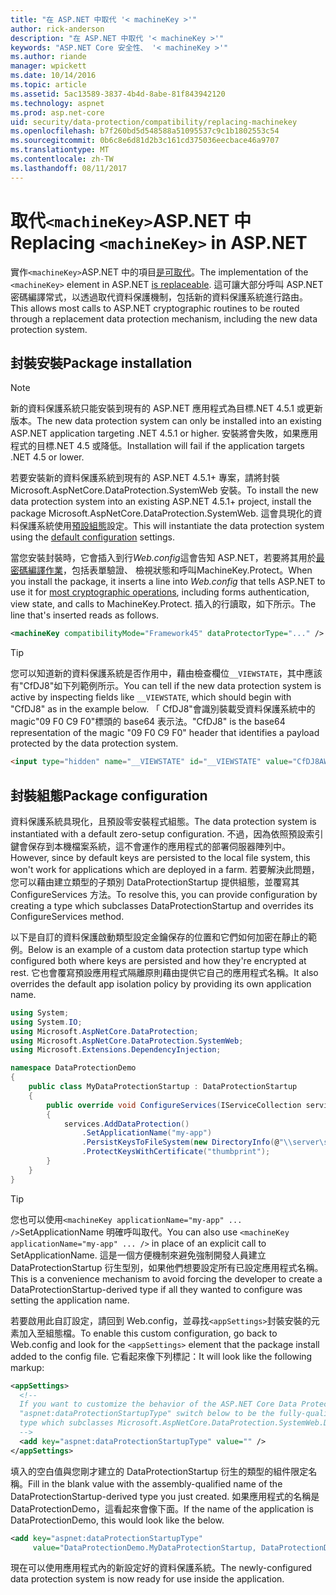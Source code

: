 ```yaml
---
title: "在 ASP.NET 中取代 '< machineKey >'"
author: rick-anderson
description: "在 ASP.NET 中取代 '< machineKey >'"
keywords: "ASP.NET Core 安全性、 '< machineKey >'"
ms.author: riande
manager: wpickett
ms.date: 10/14/2016
ms.topic: article
ms.assetid: 5ac13589-3837-4b4d-8abe-81f843942120
ms.technology: aspnet
ms.prod: asp.net-core
uid: security/data-protection/compatibility/replacing-machinekey
ms.openlocfilehash: b7f260bd5d548588a51095537c9c1b1802553c54
ms.sourcegitcommit: 0b6c8e6d81d2b3c161cd375036eecbace46a9707
ms.translationtype: MT
ms.contentlocale: zh-TW
ms.lasthandoff: 08/11/2017
---
```

# <a name="replacing-machinekey-in-aspnet"></a><span data-ttu-id="c9cb8-104">取代`<machineKey>`ASP.NET 中</span><span class="sxs-lookup"><span data-stu-id="c9cb8-104">Replacing `<machineKey>` in ASP.NET</span></span>

<a name=compatibility-replacing-machinekey></a>

<span data-ttu-id="c9cb8-105">實作`<machineKey>`ASP.NET 中的項目[是可取代](http://blogs.msdn.com/b/webdev/archive/2012/10/23/cryptographic-improvements-in-asp-net-4-5-pt-2.aspx)。</span><span class="sxs-lookup"><span data-stu-id="c9cb8-105">The implementation of the `<machineKey>` element in ASP.NET [is replaceable](http://blogs.msdn.com/b/webdev/archive/2012/10/23/cryptographic-improvements-in-asp-net-4-5-pt-2.aspx).</span></span> <span data-ttu-id="c9cb8-106">這可讓大部分呼叫 ASP.NET 密碼編譯常式，以透過取代資料保護機制，包括新的資料保護系統進行路由。</span><span class="sxs-lookup"><span data-stu-id="c9cb8-106">This allows most calls to ASP.NET cryptographic routines to be routed through a replacement data protection mechanism, including the new data protection system.</span></span>

## <a name="package-installation"></a><span data-ttu-id="c9cb8-107">封裝安裝</span><span class="sxs-lookup"><span data-stu-id="c9cb8-107">Package installation</span></span>

> [!NOTE]
> <span data-ttu-id="c9cb8-108">新的資料保護系統只能安裝到現有的 ASP.NET 應用程式為目標.NET 4.5.1 或更新版本。</span><span class="sxs-lookup"><span data-stu-id="c9cb8-108">The new data protection system can only be installed into an existing ASP.NET application targeting .NET 4.5.1 or higher.</span></span> <span data-ttu-id="c9cb8-109">安裝將會失敗，如果應用程式的目標.NET 4.5 或降低。</span><span class="sxs-lookup"><span data-stu-id="c9cb8-109">Installation will fail if the application targets .NET 4.5 or lower.</span></span>

<span data-ttu-id="c9cb8-110">若要安裝新的資料保護系統到現有的 ASP.NET 4.5.1+ 專案，請將封裝 Microsoft.AspNetCore.DataProtection.SystemWeb 安裝。</span><span class="sxs-lookup"><span data-stu-id="c9cb8-110">To install the new data protection system into an existing ASP.NET 4.5.1+ project, install the package Microsoft.AspNetCore.DataProtection.SystemWeb.</span></span> <span data-ttu-id="c9cb8-111">這會具現化的資料保護系統使用[預設組態](../configuration/default-settings.md#data-protection-default-settings)設定。</span><span class="sxs-lookup"><span data-stu-id="c9cb8-111">This will instantiate the data protection system using the [default configuration](../configuration/default-settings.md#data-protection-default-settings) settings.</span></span>

<span data-ttu-id="c9cb8-112">當您安裝封裝時，它會插入到行*Web.config*這會告知 ASP.NET，若要將其用於[最密碼編譯作業](http://blogs.msdn.com/b/webdev/archive/2012/10/23/cryptographic-improvements-in-asp-net-4-5-pt-2.aspx)，包括表單驗證、 檢視狀態和呼叫MachineKey.Protect。</span><span class="sxs-lookup"><span data-stu-id="c9cb8-112">When you install the package, it inserts a line into *Web.config* that tells ASP.NET to use it for [most cryptographic operations](http://blogs.msdn.com/b/webdev/archive/2012/10/23/cryptographic-improvements-in-asp-net-4-5-pt-2.aspx), including forms authentication, view state, and calls to MachineKey.Protect.</span></span> <span data-ttu-id="c9cb8-113">插入的行讀取，如下所示。</span><span class="sxs-lookup"><span data-stu-id="c9cb8-113">The line that's inserted reads as follows.</span></span>

```xml
<machineKey compatibilityMode="Framework45" dataProtectorType="..." />
```

>[!TIP]
> <span data-ttu-id="c9cb8-114">您可以知道新的資料保護系統是否作用中，藉由檢查欄位`__VIEWSTATE`，其中應該有"CfDJ8"如下列範例所示。</span><span class="sxs-lookup"><span data-stu-id="c9cb8-114">You can tell if the new data protection system is active by inspecting fields like `__VIEWSTATE`, which should begin with "CfDJ8" as in the example below.</span></span> <span data-ttu-id="c9cb8-115">「 CfDJ8"會識別裝載受資料保護系統中的 magic"09 F0 C9 F0"標頭的 base64 表示法。</span><span class="sxs-lookup"><span data-stu-id="c9cb8-115">"CfDJ8" is the base64 representation of the magic "09 F0 C9 F0" header that identifies a payload protected by the data protection system.</span></span>

```html
<input type="hidden" name="__VIEWSTATE" id="__VIEWSTATE" value="CfDJ8AWPr2EQPTBGs3L2GCZOpk..." />
```

## <a name="package-configuration"></a><span data-ttu-id="c9cb8-116">封裝組態</span><span class="sxs-lookup"><span data-stu-id="c9cb8-116">Package configuration</span></span>

<span data-ttu-id="c9cb8-117">資料保護系統具現化，且預設零安裝程式組態。</span><span class="sxs-lookup"><span data-stu-id="c9cb8-117">The data protection system is instantiated with a default zero-setup configuration.</span></span> <span data-ttu-id="c9cb8-118">不過，因為依照預設索引鍵會保存到本機檔案系統，這不會運作的應用程式的部署伺服器陣列中。</span><span class="sxs-lookup"><span data-stu-id="c9cb8-118">However, since by default keys are persisted to the local file system, this won't work for applications which are deployed in a farm.</span></span> <span data-ttu-id="c9cb8-119">若要解決此問題，您可以藉由建立類型的子類別 DataProtectionStartup 提供組態，並覆寫其 ConfigureServices 方法。</span><span class="sxs-lookup"><span data-stu-id="c9cb8-119">To resolve this, you can provide configuration by creating a type which subclasses DataProtectionStartup and overrides its ConfigureServices method.</span></span>

<span data-ttu-id="c9cb8-120">以下是自訂的資料保護啟動類型設定金鑰保存的位置和它們如何加密在靜止的範例。</span><span class="sxs-lookup"><span data-stu-id="c9cb8-120">Below is an example of a custom data protection startup type which configured both where keys are persisted and how they're encrypted at rest.</span></span> <span data-ttu-id="c9cb8-121">它也會覆寫預設應用程式隔離原則藉由提供它自己的應用程式名稱。</span><span class="sxs-lookup"><span data-stu-id="c9cb8-121">It also overrides the default app isolation policy by providing its own application name.</span></span>

```csharp
using System;
using System.IO;
using Microsoft.AspNetCore.DataProtection;
using Microsoft.AspNetCore.DataProtection.SystemWeb;
using Microsoft.Extensions.DependencyInjection;

namespace DataProtectionDemo
{
    public class MyDataProtectionStartup : DataProtectionStartup
    {
        public override void ConfigureServices(IServiceCollection services)
        {
            services.AddDataProtection()
                .SetApplicationName("my-app")
                .PersistKeysToFileSystem(new DirectoryInfo(@"\\server\share\myapp-keys\"))
                .ProtectKeysWithCertificate("thumbprint");
        }
    }
}
```

>[!TIP]
> <span data-ttu-id="c9cb8-122">您也可以使用`<machineKey applicationName="my-app" ... />`SetApplicationName 明確呼叫取代。</span><span class="sxs-lookup"><span data-stu-id="c9cb8-122">You can also use `<machineKey applicationName="my-app" ... />` in place of an explicit call to SetApplicationName.</span></span> <span data-ttu-id="c9cb8-123">這是一個方便機制來避免強制開發人員建立 DataProtectionStartup 衍生型別，如果他們想要設定所有已設定應用程式名稱。</span><span class="sxs-lookup"><span data-stu-id="c9cb8-123">This is a convenience mechanism to avoid forcing the developer to create a DataProtectionStartup-derived type if all they wanted to configure was setting the application name.</span></span>

<span data-ttu-id="c9cb8-124">若要啟用此自訂設定，請回到 Web.config，並尋找`<appSettings>`封裝安裝的元素加入至組態檔。</span><span class="sxs-lookup"><span data-stu-id="c9cb8-124">To enable this custom configuration, go back to Web.config and look for the `<appSettings>` element that the package install added to the config file.</span></span> <span data-ttu-id="c9cb8-125">它看起來像下列標記：</span><span class="sxs-lookup"><span data-stu-id="c9cb8-125">It will look like the following markup:</span></span>

```xml
<appSettings>
  <!--
  If you want to customize the behavior of the ASP.NET Core Data Protection stack, set the
  "aspnet:dataProtectionStartupType" switch below to be the fully-qualified name of a
  type which subclasses Microsoft.AspNetCore.DataProtection.SystemWeb.DataProtectionStartup.
  -->
  <add key="aspnet:dataProtectionStartupType" value="" />
</appSettings>
```

<span data-ttu-id="c9cb8-126">填入的空白值與您剛才建立的 DataProtectionStartup 衍生的類型的組件限定名稱。</span><span class="sxs-lookup"><span data-stu-id="c9cb8-126">Fill in the blank value with the assembly-qualified name of the DataProtectionStartup-derived type you just created.</span></span> <span data-ttu-id="c9cb8-127">如果應用程式的名稱是 DataProtectionDemo，這看起來會像下面。</span><span class="sxs-lookup"><span data-stu-id="c9cb8-127">If the name of the application is DataProtectionDemo, this would look like the below.</span></span>

```xml
<add key="aspnet:dataProtectionStartupType"
     value="DataProtectionDemo.MyDataProtectionStartup, DataProtectionDemo" />
```

<span data-ttu-id="c9cb8-128">現在可以使用應用程式內的新設定好的資料保護系統。</span><span class="sxs-lookup"><span data-stu-id="c9cb8-128">The newly-configured data protection system is now ready for use inside the application.</span></span>
